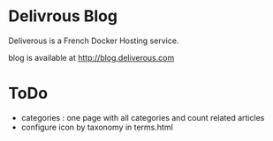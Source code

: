 # Delivrous Blog

Deliverous is a French Docker Hosting service.

blog is available at http://blog.deliverous.com

# ToDo

- categories : one page with all categories and count related articles
- configure icon by taxonomy in terms.html
